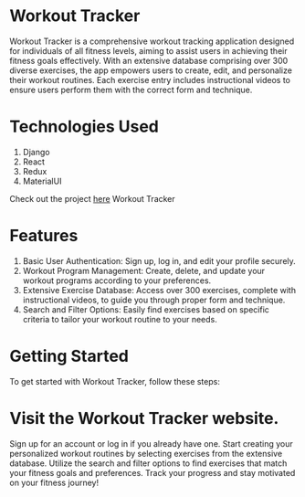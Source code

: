 # Workout Tracker
Workout Tracker is a comprehensive workout tracking application designed for individuals of all fitness levels, aiming to assist users in achieving their fitness goals effectively. With an extensive database comprising over 300 diverse exercises, the app empowers users to create, edit, and personalize their workout routines. Each exercise entry includes instructional videos to ensure users perform them with the correct form and technique.

# Technologies Used
1. Django
2. React
3. Redux
4. MaterialUI
   
Check out the project [here](https://workout-app-fe.onrender.com/)
Workout Tracker

# Features
1. Basic User Authentication: Sign up, log in, and edit your profile securely.
2. Workout Program Management: Create, delete, and update your workout programs according to your preferences.
3. Extensive Exercise Database: Access over 300 exercises, complete with instructional videos, to guide you through proper form and technique.
4. Search and Filter Options: Easily find exercises based on specific criteria to tailor your workout routine to your needs.

# Getting Started
To get started with Workout Tracker, follow these steps:

# Visit the Workout Tracker website.
Sign up for an account or log in if you already have one.
Start creating your personalized workout routines by selecting exercises from the extensive database.
Utilize the search and filter options to find exercises that match your fitness goals and preferences.
Track your progress and stay motivated on your fitness journey!
